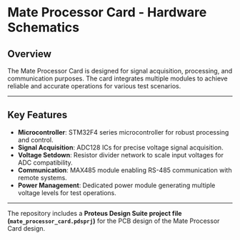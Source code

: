 # Mate Processor Card - Hardware Schematics

## Overview
The Mate Processor Card is designed for signal acquisition, processing, and communication purposes. The card integrates multiple modules to achieve reliable and accurate operations for various test scenarios.

---

## Key Features
- **Microcontroller**: STM32F4 series microcontroller for robust processing and control.
- **Signal Acquisition**: ADC128 ICs for precise voltage signal acquisition.
- **Voltage Setdown**: Resistor divider network to scale input voltages for ADC compatibility.
- **Communication**: MAX485 module enabling RS-485 communication with remote systems.
- **Power Management**: Dedicated power module generating multiple voltage levels for test operations.

---
The repository includes a **Proteus Design Suite project file (`mate_processor_card.pdsprj`)** for the PCB design of the Mate Processor Card design.
